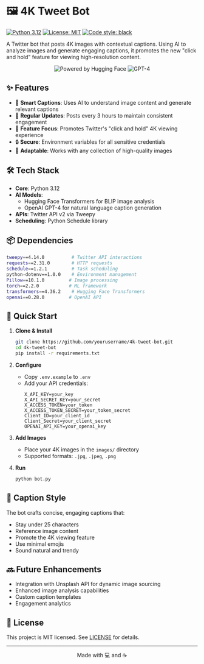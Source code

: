 # 🖼️ 4K Tweet Bot

[![Python 3.12](https://img.shields.io/badge/python-3.12-blue.svg)](https://www.python.org/downloads/release/python-3120/)
[![License: MIT](https://img.shields.io/badge/License-MIT-yellow.svg)](https://opensource.org/licenses/MIT)
[![Code style: black](https://img.shields.io/badge/code%20style-black-000000.svg)](https://github.com/psf/black)

A Twitter bot that posts 4K images with contextual captions. Using AI to analyze images and generate engaging captions, it promotes the new "click and hold" feature for viewing high-resolution content.

<p align="center">
  <img src="https://img.shields.io/badge/Powered%20by-Hugging%20Face%20🤗-orange" alt="Powered by Hugging Face">
  <img src="https://img.shields.io/badge/AI-GPT--4-green" alt="GPT-4">
</p>

## ✨ Features

- 🤖 **Smart Captions**: Uses AI to understand image content and generate relevant captions
- 🔄 **Regular Updates**: Posts every 3 hours to maintain consistent engagement
- 🎯 **Feature Focus**: Promotes Twitter's "click and hold" 4K viewing experience
- 🔒 **Secure**: Environment variables for all sensitive credentials
- 🎨 **Adaptable**: Works with any collection of high-quality images

## 🛠️ Tech Stack

- **Core**: Python 3.12
- **AI Models**:
  - Hugging Face Transformers for BLIP image analysis
  - OpenAI GPT-4 for natural language caption generation
- **APIs**: Twitter API v2 via Tweepy
- **Scheduling**: Python Schedule library

## 📦 Dependencies

```bash
tweepy==4.14.0          # Twitter API interactions
requests==2.31.0        # HTTP requests
schedule==1.2.1         # Task scheduling
python-dotenv==1.0.0    # Environment management
Pillow==10.1.0         # Image processing
torch==2.2.0           # ML framework
transformers==4.36.2    # Hugging Face Transformers
openai==0.28.0         # OpenAI API
```

## 🚀 Quick Start

1. **Clone & Install**
   ```bash
   git clone https://github.com/yourusername/4k-tweet-bot.git
   cd 4k-tweet-bot
   pip install -r requirements.txt
   ```

2. **Configure**
   - Copy `.env.example` to `.env`
   - Add your API credentials:
     ```env
     X_API_KEY=your_key
     X_API_SECRET_KEY=your_secret
     X_ACCESS_TOKEN=your_token
     X_ACCESS_TOKEN_SECRET=your_token_secret
     Client_ID=your_client_id
     Client_Secret=your_client_secret
     OPENAI_API_KEY=your_openai_key
     ```

3. **Add Images**
   - Place your 4K images in the `images/` directory
   - Supported formats: `.jpg`, `.jpeg`, `.png`

4. **Run**
   ```bash
   python bot.py
   ```

## 🎯 Caption Style

The bot crafts concise, engaging captions that:
- Stay under 25 characters
- Reference image content
- Promote the 4K viewing feature
- Use minimal emojis
- Sound natural and trendy

## 🔜 Future Enhancements

- Integration with Unsplash API for dynamic image sourcing
- Enhanced image analysis capabilities
- Custom caption templates
- Engagement analytics

## 📝 License

This project is MIT licensed. See [LICENSE](LICENSE) for details.

---
<p align="center">
Made with 💻 and ☕
</p>